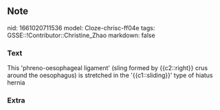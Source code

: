 ## Note
nid: 1661020711536
model: Cloze-chrisc-ff04e
tags: GSSE::!Contributor::Christine_Zhao
markdown: false

### Text
<div>
  <div>
    <div>
      <div>
        This 'phreno-oesophageal ligament' (sling formed by
        {{c2::right}} crus around the oesophagus) is stretched in
        the '{{c1::sliding}}' type of hiatus hernia
      </div>
    </div>
  </div>
</div>

### Extra

